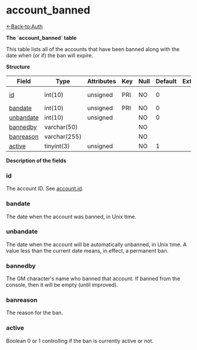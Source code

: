 # account\_banned

[<-Back-to:Auth](database-auth.md)

**The \`account\_banned\` table**

This table lists all of the accounts that have been banned along with the date when (or if) the ban will expire.

**Structure**

| Field          | Type         | Attributes | Key | Null | Default | Extra | Comment    |
|----------------|--------------|------------|-----|------|---------|-------|------------|
| [id][1]        | int(10)      | unsigned   | PRI | NO   | 0       |       | Account id |
| [bandate][2]   | int(10)      | unsigned   | PRI | NO   | 0       |       |            |
| [unbandate][3] | int(10)      | unsigned   |     | NO   | 0       |       |            |
| [bannedby][4]  | varchar(50)  |            |     | NO   |         |       |            |
| [banreason][5] | varchar(255) |            |     | NO   |         |       |            |
| [active][6]    | tinyint(3)   | unsigned   |     | NO   | 1       |       |            |

[1]: #id
[2]: #bandate
[3]: #unbandate
[4]: #bannedby
[5]: #banreason
[6]: #active

**Description of the fields**

### id

The account ID. See [account.id](account#id).

### bandate

The date when the account was banned, in Unix time.

### unbandate

The date when the account will be automatically unbanned, in Unix time. A value less than the current date means, in effect, a permanent ban.

### bannedby

The GM character's name who banned that account. If banned from the console, then it will be empty (until improved).

### banreason

The reason for the ban.

### active

Boolean 0 or 1 controlling if the ban is currently active or not.
